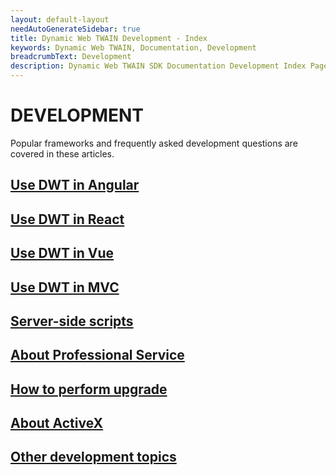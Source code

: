 ```yaml
---
layout: default-layout
needAutoGenerateSidebar: true
title: Dynamic Web TWAIN Development - Index
keywords: Dynamic Web TWAIN, Documentation, Development
breadcrumbText: Development
description: Dynamic Web TWAIN SDK Documentation Development Index Page
---
```


# DEVELOPMENT

Popular frameworks and frequently asked development questions are covered in these articles.

## [Use DWT in Angular]({{site.indepth}}development/angular.html)

## [Use DWT in React]({{site.indepth}}development/react.html)

## [Use DWT in Vue]({{site.indepth}}development/vue.html)

## [Use DWT in MVC ]({{site.indepth}}development/mvc.html)

## [Server-side scripts]({{site.indepth}}development/Server-script.html)

## [About Professional Service]({{site.indepth}}development/Pro-service.html)

## [How to perform upgrade]({{site.indepth}}development/upgrade.html)

## [About ActiveX]({{site.indepth}}development/activex.html)

## [Other development topics]({{site.indepth}}development/topics.html)
